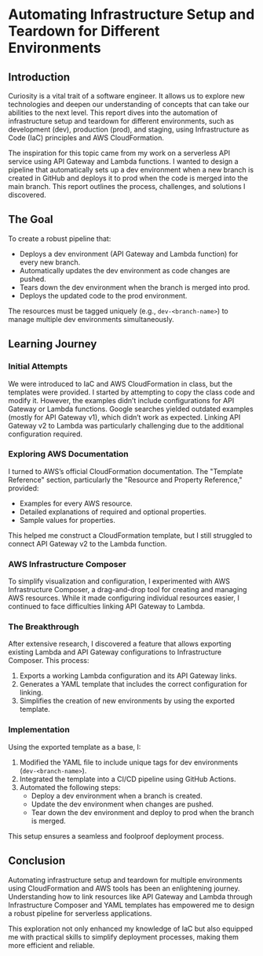 # Automating Infrastructure Setup and Teardown for Different Environments

## Introduction

Curiosity is a vital trait of a software engineer. It allows us to explore new technologies and deepen our understanding of concepts that can take our abilities to the next level. This report dives into the automation of infrastructure setup and teardown for different environments, such as development (dev), production (prod), and staging, using Infrastructure as Code (IaC) principles and AWS CloudFormation.

The inspiration for this topic came from my work on a serverless API service using API Gateway and Lambda functions. I wanted to design a pipeline that automatically sets up a dev environment when a new branch is created in GitHub and deploys it to prod when the code is merged into the main branch. This report outlines the process, challenges, and solutions I discovered.

## The Goal

To create a robust pipeline that:

-   Deploys a dev environment (API Gateway and Lambda function) for every new branch.
-   Automatically updates the dev environment as code changes are pushed.
-   Tears down the dev environment when the branch is merged into prod.
-   Deploys the updated code to the prod environment.

The resources must be tagged uniquely (e.g., `dev-<branch-name>`) to manage multiple dev environments simultaneously.

## Learning Journey

### Initial Attempts

We were introduced to IaC and AWS CloudFormation in class, but the templates were provided. I started by attempting to copy the class code and modify it. However, the examples didn’t include configurations for API Gateway or Lambda functions. Google searches yielded outdated examples (mostly for API Gateway v1), which didn’t work as expected. Linking API Gateway v2 to Lambda was particularly challenging due to the additional configuration required.

### Exploring AWS Documentation

I turned to AWS’s official CloudFormation documentation. The "Template Reference" section, particularly the "Resource and Property Reference," provided:

-   Examples for every AWS resource.
-   Detailed explanations of required and optional properties.
-   Sample values for properties.

This helped me construct a CloudFormation template, but I still struggled to connect API Gateway v2 to the Lambda function.

### AWS Infrastructure Composer

To simplify visualization and configuration, I experimented with AWS Infrastructure Composer, a drag-and-drop tool for creating and managing AWS resources. While it made configuring individual resources easier, I continued to face difficulties linking API Gateway to Lambda.

### The Breakthrough

After extensive research, I discovered a feature that allows exporting existing Lambda and API Gateway configurations to Infrastructure Composer. This process:

1. Exports a working Lambda configuration and its API Gateway links.
2. Generates a YAML template that includes the correct configuration for linking.
3. Simplifies the creation of new environments by using the exported template.

### Implementation

Using the exported template as a base, I:

1. Modified the YAML file to include unique tags for dev environments (`dev-<branch-name>`).
2. Integrated the template into a CI/CD pipeline using GitHub Actions.
3. Automated the following steps:
    - Deploy a dev environment when a branch is created.
    - Update the dev environment when changes are pushed.
    - Tear down the dev environment and deploy to prod when the branch is merged.

This setup ensures a seamless and foolproof deployment process.

## Conclusion

Automating infrastructure setup and teardown for multiple environments using CloudFormation and AWS tools has been an enlightening journey. Understanding how to link resources like API Gateway and Lambda through Infrastructure Composer and YAML templates has empowered me to design a robust pipeline for serverless applications.

This exploration not only enhanced my knowledge of IaC but also equipped me with practical skills to simplify deployment processes, making them more efficient and reliable.
